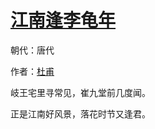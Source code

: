 # [江南逢李龟年](http://so.gushiwen.org/view_11532.aspx)

朝代：唐代

作者：[杜甫](http://so.gushiwen.org/author_474.aspx)

岐王宅里寻常见，崔九堂前几度闻。 

正是江南好风景，落花时节又逢君。

